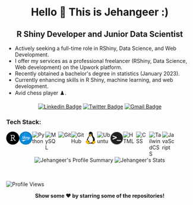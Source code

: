 <h1 align="center">Hello 🚀 This is Jehangeer :)</h1>

<h2 align="center"> 
R Shiny Developer and Junior Data Scientist
 </h2>

* Actively seeking a full-time role in RShiny, Data Science, and Web Development.
* I offer my services as a professional freelancer (RShiny, Data Science, Web development) on the Upwork platform.
* Recently obtained a bachelor's degree in statistics (January 2023).
* Currently enhancing skills in R Shiny, machine learning, and web development.
* Avid chess player ♟️.

<div align="center">

  [![Linkedin Badge](https://img.shields.io/badge/-aswanijehangeer-blue?style=flat-square&logo=Linkedin&logoColor=white&link=https://www.linkedin.com/in/aswanijehangeer/)](https://www.linkedin.com/in/aswanijehangeer/)
  [![Twitter Badge](https://img.shields.io/badge/-@_aswanijahangir-1ca0f1?style=flat-square&labelColor=1ca0f1&logo=twitter&logoColor=white&link=https://twitter.com/_aswanijahangir)](https://twitter.com/_aswanijahangir)
  [![Gmail Badge](https://img.shields.io/badge/-aswanijehangeer@gmail.com-c14438?style=flat-square&logo=Gmail&logoColor=white&link=mailto:aswanijehangeer@gmail.com)](mailto:aswanijehangeer@gmail.com)
 </div>

### Tech Stack:
<img align="left" alt="R" width="35px" src="images/RStudio.png" />
<img align="left" alt="RShiny" width="35px" src="images/Shiny_Logo.png" />
<img align="left" alt="Python" width="35px" src="https://user-images.githubusercontent.com/25181517/183423507-c056a6f9-1ba8-4312-a350-19bcbc5a8697.png" />
<img align="left" alt="MySQL" width="35px" src="https://user-images.githubusercontent.com/25181517/183896128-ec99105a-ec1a-4d85-b08b-1aa1620b2046.png" />
<img align="left" alt="Git" width="35px" src="https://user-images.githubusercontent.com/25181517/192108372-f71d70ac-7ae6-4c0d-8395-51d8870c2ef0.png"/>
<img align="left" alt="GitHub" width="35px" src="https://user-images.githubusercontent.com/25181517/192108374-8da61ba1-99ec-41d7-80b8-fb2f7c0a4948.png"/>
<img align="left" alt="Linux" width="35px" src="images/Linux_Logo.png" />
<img align="left" alt="Ubuntu" width="35px" src="https://user-images.githubusercontent.com/25181517/186884153-99edc188-e4aa-4c84-91b0-e2df260ebc33.png" />
<img align="left" alt="Terminal" width="35px" src="https://raw.githubusercontent.com/github/explore/80688e429a7d4ef2fca1e82350fe8e3517d3494d/topics/terminal/terminal.png" />
<img align="left" alt="HTML" width="35px" src="https://user-images.githubusercontent.com/25181517/192158954-f88b5814-d510-4564-b285-dff7d6400dad.png" />
<img align="left" alt="CSS" width="35px" src="https://user-images.githubusercontent.com/25181517/183898674-75a4a1b1-f960-4ea9-abcb-637170a00a75.png"/>
<img align="left" alt="TailwindCSS" width="35px" src="https://user-images.githubusercontent.com/25181517/202896760-337261ed-ee92-4979-84c4-d4b829c7355d.png"/>
<img align="left" alt="JavaScript" width="35px" src="https://user-images.githubusercontent.com/25181517/117447155-6a868a00-af3d-11eb-9cfe-245df15c9f3f.png"/>



<br>
<br>

<div align="center">
 <img width="400px" src="https://github-profile-summary-cards.vercel.app/api/cards/profile-details?username=aswanijehangeer&theme=transparent" alt="Jehangeer's Profile Summary" />
  <img width="400px" src="https://github-readme-streak-stats.herokuapp.com?user=aswanijehangeer&theme=transparent&hide_border=true&fire=C77800&ring=DD910B" alt="Jehangeer's Stats" />
</div>

<br>
<br>

![Profile Views](https://komarev.com/ghpvc/?username=aswanijehangeer&label=PROFILE+VIEWS)

<div align="center">
  <b>Show some ❤️ by starring some of the repositories!</b>
</div>
